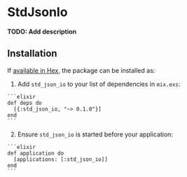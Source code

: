# StdJsonIo

**TODO: Add description**

## Installation

If [available in Hex](https://hex.pm/docs/publish), the package can be installed as:

  1. Add `std_json_io` to your list of dependencies in `mix.exs`:

    ```elixir
    def deps do
      [{:std_json_io, "~> 0.1.0"}]
    end
    ```

  2. Ensure `std_json_io` is started before your application:

    ```elixir
    def application do
      [applications: [:std_json_io]]
    end
    ```

